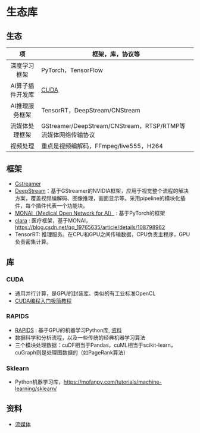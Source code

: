 # 生态库

## 生态
| 项 | 框架，库，协议等 |
| :-: | - |
| 深度学习框架 | PyTorch，TensorFlow |
| AI算子插件开发库 | [CUDA](https://devblogs.nvidia.com/even-easier-introduction-cuda/) |
| AI推理服务框架 | TensorRT，DeepStream/CNStream |
| 流媒体处理框架 | GStreamer/DeepStream/CNStream，RTSP/RTMP等流媒体网络传输协议  |
| 视频处理 | 重点是视频编解码，FFmpeg/live555，H264 |

## 框架
* [Gstreamer](https://www.cnblogs.com/xleng/p/10948838.html)
* [DeepStream](https://blog.csdn.net/Tosonw/article/details/104154090)：基于GStreamer的NVIDIA框架，应用于视觉整个流程的解决方案，覆盖视频编解码、图像推理，画面显示等。采用pipeline的模块化插件，每个插件代表一个功能块。
* [MONAI（Medical Open Network for AI）](http://www.cww.net.cn/article?id=480005) : 基于PyTorch的框架
* [clara](https://developer.nvidia.com/clara) : 医疗框架，基于MONAI，https://blog.csdn.net/qq_19765635/article/details/108798962
* TensorRT: 推理服务。在CPU和GPU之间传输数据，CPU负责主程序，GPU负责密集计算。
## 库
### CUDA
* 通用并行计算，是GPU的封装库。类似的有工业标准OpenCL
* [CUDA编程入门极简教程](https://zhuanlan.zhihu.com/p/34587739)

### RAPIDS
* [RAPIDS](https://www.nvidia.cn/deep-learning-ai/software/rapids/) : 基于GPU的机器学习Python库, [资料](https://www.datalearner.com/blog/1051562381920769)
* 数据科学和分析流程，以及一些传统的经典机器学习算法
* 三个模块处理数据：cuDF相当于Pandas，cuML相当于scikit-learn，cuGraph则是处理图数据的（如PageRank算法）

### Sklearn
* Python机器学习库，https://mofanpy.com/tutorials/machine-learning/sklearn/

## 资料
* [流媒体](https://tech.wangyaqi.cn/#/common/streammedia)
